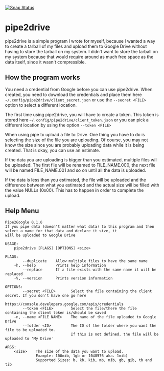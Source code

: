 [![Snap Status](https://build.snapcraft.io/badge/dvaerum/pipe2drive.svg)](https://build.snapcraft.io/user/dvaerum/pipe2drive)
# pipe2drive
pipe2drive is a simple program I wrote for myself, because I wanted a way to create a tarball of my files and upload them to Google Drive without having to store the tarball on my system. I didn't want to store the tarball on my system because that would require around as much free space as the data itself, since it wasn't compressible.

## How the program works
You need a credential from Google before you can use pipe2drive. When created, you need to download the credentials and place them here `~/.config/pipe2drive/client_secret.json` or use the `--secret <FILE>` option to select a different location.

The first time using pipe2drive, you will have to create a token. This token is stored here `~/.config/pipe2drive/client_token.json` or you can pick a different location by using the option `--token <FILE>`

When using pipe to upload a file to Drive. One thing you have to do is selecting the size of the file you are uploading. Of course, you may not know the size since you are probably uploading data while it is being created. That is okay, you can use an estimate.

If the data you are uploading is bigger than you estimated, multiple files will be uploaded. The first file will be renamed to FILE_NAME.000, the next file will be named FILE_NAME.001 and so on until all the data is uploaded.

If the data is less than you estimated, the file will be uploaded and the difference between what you estimated and the actual size will be filled with the value NULLs (0x00). This has to happen in order to complete the upload.


## Help Menu
```
Pipe2Google 0.1.0
If you pipe data (doesn't matter what data) to this program and then select a name for that data and declare it size, it
will be uploaded to Google Drive

USAGE:
    pipe2drive [FLAGS] [OPTIONS] <size>

FLAGS:
        --duplicate    Allow multiple files to have the same name
    -h, --help         Prints help information
        --replace      If a file exists with the same name it will be replaced
    -V, --version      Prints version information

OPTIONS:
        --secret <FILE>       Select the file containing the client secret. If you don't have one go here
                              https://console.developers.google.com/apis/credentials
        --token <FILE>        Select the file/there the file containing the client token is/should be saved
    -n, --name <FILE NAME>    The name of the file uploaded to Google Drive
        --folder <ID>         The ID of the folder where you want the file to be uploaded to.
                              If this is not defined, the file will be uploaded to 'My Drive'

ARGS:
    <size>    The size of the data you want to upload.
              Example: 100mib, 1gb or 1048576 aka. 1mib)
              Supported Sizes: b, kb, kib, mb, mib, gb, gib, tb and tib
```
